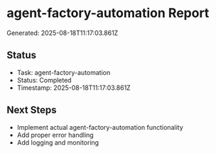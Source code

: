 # agent-factory-automation Report

Generated: 2025-08-18T11:17:03.861Z

## Status
- Task: agent-factory-automation
- Status: Completed
- Timestamp: 2025-08-18T11:17:03.861Z

## Next Steps
- Implement actual agent-factory-automation functionality
- Add proper error handling
- Add logging and monitoring
